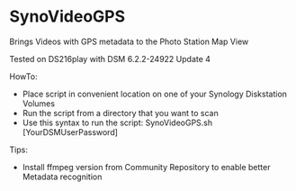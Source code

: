 # SynoVideoGPS
Brings Videos with GPS metadata to the Photo Station Map View

Tested on DS216play with DSM 6.2.2-24922 Update 4

HowTo:
- Place script in convenient location on one of your Synology Diskstation Volumes
- Run the script from a directory that you want to scan
- Use this syntax to run the script: SynoVideoGPS.sh [YourDSMUserPassword]

Tips:
- Install ffmpeg version from Community Repository to enable better Metadata recognition
